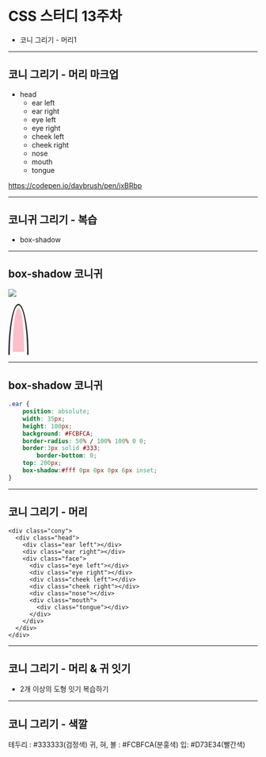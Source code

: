 # CSS 스터디 13주차

* 코니 그리기 - 머리1


---
## 코니 그리기 - 머리 마크업
* head
	* ear left
	* ear right
	* eye left
	* eye right
	* cheek left
	* cheek right
	* nose
	* mouth
	* tongue

https://codepen.io/daybrush/pen/jxBRbp

---
## 코니귀 그리기 - 복습
* box-shadow


---
## box-shadow 코니귀

![](/Users/user/Desktop/스크린샷%202018-04-25%20오전%202.28.57.png)

<div style="width: 35px;
	height: 100px;
	background: #FCBFCA;
	border-radius: 50% / 100% 100% 0 0;
	border:3px solid #333;
        border-bottom: 0;
	top: 200px;
	box-shadow:#fff 0px 0px 0px 6px inset;"></div>
    
---
## box-shadow 코니귀
```css
.ear {
	position: absolute;
	width: 35px;
	height: 100px;
	background: #FCBFCA;
	border-radius: 50% / 100% 100% 0 0;
	border:3px solid #333;
        border-bottom: 0;
	top: 200px;
	box-shadow:#fff 0px 0px 0px 6px inset;
}
```

---
## 코니 그리기 - 머리
```
<div class="cony">
  <div class="head">
    <div class="ear left"></div>
    <div class="ear right"></div>
    <div class="face">
      <div class="eye left"></div>
      <div class="eye right"></div>
      <div class="cheek left"></div>
      <div class="cheek right"></div>
      <div class="nose"></div>
      <div class="mouth">
        <div class="tongue"></div>
      </div>
    </div>
  </div>
</div>
```
---


## 코니 그리기 - 머리 & 귀 잇기

* 2개 이상의 도형 잇기 복습하기


---

## 코니 그리기 - 색깔

테두리 : #333333(검정색)
귀, 혀, 볼 : #FCBFCA(분훙색)
입: #D73E34(빨간색)

